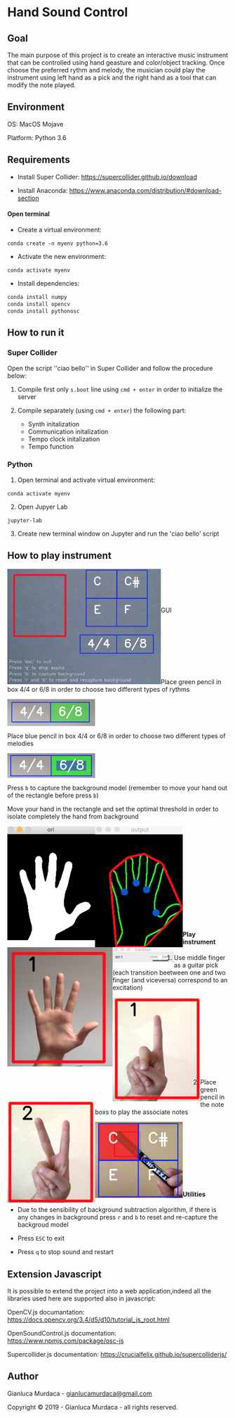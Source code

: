 # Hand Sound Control

## Goal
The main purpose of this project is to create an interactive music instrument that can be controlled using hand geasture and color/object tracking.
Once choose the preferred rythm and melody, the musician could play the instrument using left hand as a pick and the right hand as a tool that can modify the note played.

## Environment

OS: MacOS Mojave

Platform: Python 3.6

## Requirements

* Install Super Collider: https://supercollider.github.io/download

* Install Anaconda: https://www.anaconda.com/distribution/#download-section

#### Open terminal

* Create a virtual environment: 

```
conda create -n myenv python=3.6
```

- Activate the new environment: 

```
conda activate myenv
```

- Install dependencies:

```
conda install numpy
conda install opencv
conda install pythonosc
```

## How to run it

### Super Collider

Open the script  ''ciao bello'' in Super Collider and follow the procedure below:

1. Compile first only `s.boot` line using `cmd + enter` in order to initialize the server
2. Compile separately (using `cmd + enter`) the following part:

   - Synth initalization
    - Communication initalization
     - Tempo clock initalization
      - Tempo function
      
### Python

1. Open terminal and activate virtual environment:

```
conda activate myenv
```

2. Open Jupyer Lab

```
jupyter-lab
```

3. Create new terminal window on Jupyter and run the 'ciao bello' script


## How to play instrument 

   <img src="https://github.com/murda94/first-test/blob/master/images/Schermata%202019-07-26%20alle%2012.08.37.png" align="left" width="350"><br /><br /><br /><br /><br />
GUI

<br/><br/><br /><br/>
-----------------------------
Place green pencil in box 4/4 or 6/8 in order to choose two different types of rythms

<img src="https://github.com/murda94/first-test/blob/master/images/Schermata%202019-07-25%20alle%2016.21.35.png" align="center" width="200">


Place blue pencil in box 4/4 or 6/8 in order to choose two different types of melodies

<img src="https://github.com/murda94/first-test/blob/master/images/Schermata%202019-07-25%20alle%2016.21.44.png" align="center" width="200">


Press `b` to capture the background model (remember to move your hand out of the rectangle before press `b`)

Move your hand in the rectangle and set the optimal threshold in order to isolate completely the hand from background

<img src="https://github.com/murda94/first-test/blob/master/images/Schermata%202019-07-25%20alle%2016.04.17.png" align="left" width="200">

<img src="https://github.com/murda94/first-test/blob/master/images/Schermata%202019-07-25%20alle%2016.04.32.png" align="left" width="200">

<img src="https://github.com/murda94/first-test/blob/master/images/Schermata%202019-07-25%20alle%2016.04.58.png" align="left" width="240">

<br /><br /><br /><br />
<img src="https://github.com/murda94/first-test/blob/master/images/Schermata%202019-07-25%20alle%2016.04.43.png" align="left" width="140"><br /><br />

<br /><br /><br /><br /><br /><br/>

#### Play instrument

1. Use middle finger as a guitar pick (each transition beetween one and two finger (and viceversa) correspond to an excitation)

<img src="https://github.com/murda94/first-test/blob/master/images/Schermata%202019-07-26%20alle%2010.34.30.png" align="left" width="200">
<img src="https://github.com/murda94/first-test/blob/master/images/Schermata%202019-07-26%20alle%2010.34.58.png" align="left" width="200">

<br /><br /><br /><br/><br /><br /><br /><br/><br /><br />

2. Place green pencil in the note boxs to play the associate notes

<img src="https://github.com/murda94/first-test/blob/master/images/Schermata%202019-07-26%20alle%2010.33.52.png" align="left" width="200">

<br /><br /><br /><br/><br /><br /><br /><br/>

#### Utilities

- Due to the sensibility of background subtraction algorithm, if there is any changes in background press `r` and `b` to reset and re-capture the backgroud model

- Press `ESC` to exit

- Press `q` to stop sound and restart


## Extension Javascript

It is possible to extend the project into a web application,indeed all the libraries used here are supported also in javascript:

OpenCV.js documantation: https://docs.opencv.org/3.4/d5/d10/tutorial_js_root.html

OpenSoundControl.js documentation: https://www.npmjs.com/package/osc-js

Supercollider.js documentation: https://crucialfelix.github.io/supercolliderjs/ 

## Author

Gianluca Murdaca - gianlucamurdaca@gmail.com

Copyright © 2019 - Gianluca Murdaca - all rights reserved.
